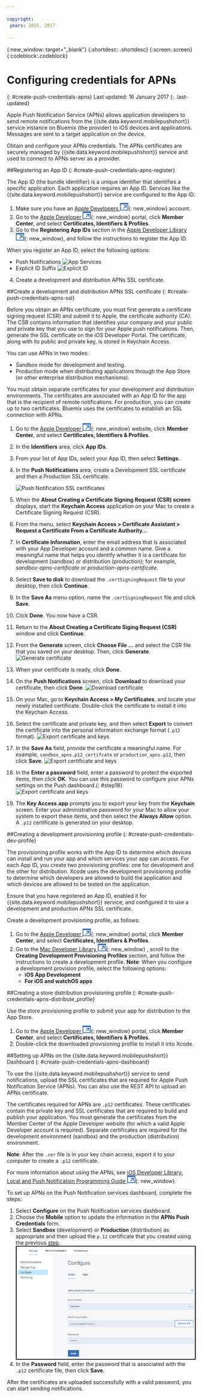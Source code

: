 ```yaml
---

copyright:
 years: 2015, 2017

---
```


{:new_window: target="_blank"}
{:shortdesc: .shortdesc}
{:screen:.screen}
{:codeblock:.codeblock}

# Configuring credentials for APNs
{: #create-push-credentials-apns}
Last updated: 16 January 2017
{: .last-updated}

Apple Push Notification Service (APNs) allows application developers to send remote notifications from the {{site.data.keyword.mobilepushshort}} service instance on Bluemix (the provider) to iOS devices and applications. Messages are sent to a target application on the device. 

Obtain and configure your APNs credentials. The APNs certificates are securely managed by {{site.data.keyword.mobilepushshort}} service and used to connect to APNs server as a provider.

<!-- 1. Obtain an [Apple Developers ![External link icon](../../icons/launch-glyph.svg "External link icon")](https://developer.apple.com/){: new_window} account.-->

<!--2. [Register an App ID](#create-push-credentials-apns-register)
3. [Create a development and distribution APNs SSL certificate](#create-push-credentials-apns-ssl)
4. [Create a development provisioning profile](#create-push-credentials-dev-profile)
5. [Create a store distribution provisioning profile](#create-push-credentials-apns-distribute_profile)
6. [Creating .p12 push certificate file for Bluemix push](#create-p12-push-certificate-file-for-Bluemix-push)
7. [Set up APNs on the Push Dashboard](#create-push-credentials-apns-dashboard)
-->


##Registering an App ID
{: #create-push-credentials-apns-register}


The App ID (the bundle identifier) is a unique identifier that identifies a specific application. Each application requires an App ID. Services like the {{site.data.keyword.mobilepushshort}} service are configured to the App ID.

1. Make sure you have an [Apple Developers ![External link icon](../../icons/launch-glyph.svg "External link icon")](https://developer.apple.com/){: new_window} account.
2. Go to the [Apple Developer ![External link icon](../../icons/launch-glyph.svg "External link icon")](https://developer.apple.com){: new_window} portal, click **Member Center**, and select **Certificates, Identifiers & Profiles**.
3. Go to the **Registering App IDs** section in the [Apple Developer Library ![External link icon](../../icons/launch-glyph.svg "External link icon")](https://developer.apple.com/library/mac/documentation/IDEs/Conceptual/AppDistributionGuide/MaintainingProfiles/MaintainingProfiles.html#//apple_ref/doc/uid/TP40012582-CH30-SW991){: new_window}, and follow the instructions to register the App ID.

When you register an App ID, select the following options:

* Push Notifications
![App Services](images/appID_appservices_enablepush.jpg)
* Explicit ID Suffix
![Explicit ID](images/appID_bundleID.jpg)
4. Create a development and distribution APNs SSL certificate.

##Create a development and distribution APNs SSL certificate
{: #create-push-credentials-apns-ssl}

Before you obtain an APNs certificate, you must first generate a certificate signing request (CSR) and submit it to Apple, the certificate authority (CA). The CSR contains information that identifies your company and your public and private key that you use to sign for your Apple push notifications. Then, generate the SSL certificate on the iOS Developer Portal. The certificate, along with its public and private key, is stored in Keychain Access.

<!-- ###Before you begin -->
<!-- {: before-you-begin-certificate} -->

<!--[Register an App ID](#create-push-credentials-apns-register)-->

You can use APNs in two modes: 

* Sandbox mode for development and testing.
* Production mode when distributing applications through the App Store (or other enterprise distribution mechanisms).

You must obtain separate certificates for your development and distribution environments. The certificates are associated with an App ID for the app that is the recipient of remote notifications. For production, you can create up to two certificates. Bluemix uses the certificates to establish an SSL connection with APNs.

<!-- Create a development and distribution SSL certificate. -->

1. Go to the [Apple Developer ![External link icon](../../icons/launch-glyph.svg "External link icon")](https://developer.apple.com){: new_window} website, click **Member Center**, and select **Certificates, Identifiers & Profiles**.
2. In the **Identifiers** area, click **App IDs**.
3. From your list of App IDs, select your <!--newly created--> App ID, then select **Settings**.
4. In the **Push Notifications** area, create a Development SSL certificate and then a Production SSL certificate.

	![Push Notification SSL certificates](images/certificate_createssl.jpg)

5. When the **About Creating a Certificate Signing Request (CSR) screen** displays, start the **Keychain Access** application on your Mac to create a Certificate Signing Request (CSR).
6. From the menu, select **Keychain Access > Certificate Assistant > Request a Certificate From a Certificate Authority…** 
7. In **Certificate Information**, enter the email address that is associated with your App Developer account and a common name. Give a meaningful name that helps you identify whether it is a certificate for development (sandbox) or distribution (production); for example, _sandbox-apns-certificate_ or _production-apns-certificate_.
8. Select **Save to disk** to download the `.certSigningRequest` file to your desktop, then click **Continue**.
9. In the **Save As** menu option, name the `.certSigningRequest` file and click **Save**.
10. Click **Done**. You now have a CSR.
11. Return to the **About Creating a Certificate Siging Request (CSR)** window and click **Continue**. 
12. From the **Generate** screen, click **Choose File ...** and select the CSR file that you saved on your desktop. Then, click **Generate**.
	![Generate certificate](images/generate_certificate.jpg)
13. When your certificate is ready, click **Done**.
14. On the **Push Notifications** screen, click **Download** to download your certificate, then click **Done**. 
	![Download certificate](images/certificate_download.jpg)
15. On your Mac, go to **Keychain Access > My Certificates**, and locate your newly installed certificate. Double-click the certificate to install it into the Keychain Access.
16. Select the certificate and private key, and then select **Export** to convert the certificate into the personal information exchange format (`.p12` format).
	![Export certificate and keys](images/keychain_export_key.jpg)
17. In the **Save As** field, provide the certificate a meaningful name. For example, `sandbox_apns.p12_certifcate` or `production_apns.p12`, then click **Save**.
	![Export certificate and keys](images/certificate_p12v2.jpg)
18. In the **Enter a password** field, enter a password to protect the exported items, then click **OK**. You can use this password to configure your APNs settings on the Push dashboard.{: #step18}
	![Export certificate and keys](images/export_p12.jpg)
19. The **Key Access.app** prompts you to export your key from the **Keychain** screen. Enter your administrative password for your Mac to allow your system to export these items, and then select the **Always Allow** option. A `.p12` certificate is generated on your desktop.


##Creating a development provisioning profile
{: #create-push-credentials-dev-profile}

The provisioning profile works with the App ID to determine which devices can install and run your app and which services your app can access. For each App ID, you create two provisioning profiles: one for development and the other for distribution. Xcode uses the development provisioning profile to determine which developers are allowed to build the application and which devices are allowed to be tested on the application.

Ensure that you have registered an App ID, enabled it for {{site.data.keyword.mobilepushshort}} service, and configured it to use a development and production APNs SSL certificate.

Create a development provisioning profile, as follows:

1. Go to the [Apple Developer ![External link icon](../../icons/launch-glyph.svg "External link icon")](https://developer.apple.com){: new_window} portal, click **Member Center**, and select **Certificates, Identifiers & Profiles**.
2. Go to the [Mac Developer Library ![External link icon](../../icons/launch-glyph.svg "External link icon")](https://developer.apple.com/library/mac/documentation/IDEs/Conceptual/AppDistributionGuide/MaintainingProfiles/MaintainingProfiles.html#//apple_ref/doc/uid/TP40012582-CH30-SW62site){: new_window} , scroll to the **Creating Development Provisioning Profiles** section, and follow the instructions to create a development profile.
**Note**: When you configure a development provision profile, select the following options:
	* **iOS App Development**
	* **For iOS and watchOS apps**



##Creating a store distribution provisioning profile
{: #create-push-credentials-apns-distribute_profile}

Use the store provisioning profile to submit your app for distribution to the App Store.

1. Go to the [Apple Developer ![External link icon](../../icons/launch-glyph.svg "External link icon")](https://developer.apple.com){: new_window} portal, click **Member Center**, and select **Certificates, Identifiers & Profiles**.
2. Double-click the downloaded provisioning profile to install it into Xcode.

##Setting up APNs on the {{site.data.keyword.mobilepushshort}} Dashboard
{: #create-push-credentials-apns-dashboard}

To use the {{site.data.keyword.mobilepushshort}} service to send notifications, upload the SSL certificates that are required for Apple Push Notification Service (APNs). You can also use the REST API to upload an APNs certificate.

<!-- Get your development and production APNs SSL certificate and the password associated with each type of certificate. For information, see Creating and configuring push credentials for APNs.-->

The certificates required for APNs are `.p12` certificates. These certificates contain the private key and SSL certificates that are required to build and publish your application. You must generate the certificates from the Member Center of the Apple Developer website (for which a valid Apple Developer account is required). Separate certificates are required for the development environment (sandbox) and the production (distribution) environment.

**Note**: After the `.cer` file is in your key chain access, export it to your computer to create a `.p12` certificate.

For more information about using the APNs, see [iOS Developer Library: Local and Push Notification Programming Guide ![External link icon](../../icons/launch-glyph.svg "External link icon")](https://developer.apple.com/library/ios/documentation/NetworkingInternet/Conceptual/RemoteNotificationsPG/Chapters/ProvisioningDevelopment.html#//apple_ref/doc/uid/TP40008194-CH104-SW4){: new_window}.

To set up APNs on the Push Notification services dashboard, complete the steps:

1. Select **Configure** on the Push Notification services dashboard.
2. Choose the **Mobile** option to update the information in the **APNs Push Credentials** form.
3. Select **Sandbox** (development) or **Production** (distribution) as appropriate and then upload the `p.12` certificate that you created using the previous [step](#step18).
  ![Set push notifications dashboard](images/wizard.jpg)
3. In the **Password** field, enter the password that is associated with the `.p12` certificate file, then click **Save**.

After the certificates are uploaded successfully with a valid password, you can start sending notifications.
